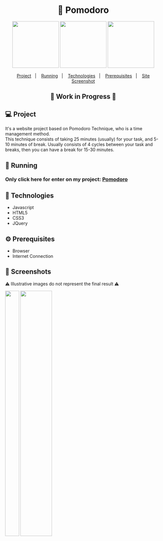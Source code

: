 <h1 align="center">
    🍅 Pomodoro
</h1>

<div align="center">
    <img height="150px" width="150px" src="assets/img/pomodoro.ico"></img>
    <img height="150px" src="https://github-readme-stats.vercel.app/api/pin/?username=ernstbeckerneto&repo=pomodoro&layout=compact&theme=react&hide_border=true&bg_color=0D1117&title_color=ff0043&icon_color=ff0043">
    <img height="150px" width="150px" src="https://cdn.jsdelivr.net/gh/devicons/devicon/icons/javascript/javascript-original.svg">
</div>


<p align="center">
    <a href="#-project">Project</a>&nbsp;&nbsp;&nbsp;|&nbsp;&nbsp;&nbsp;
    <a href="#-running">Running</a>&nbsp;&nbsp;&nbsp;|&nbsp;&nbsp;&nbsp;
    <a href="#-technologies">Technologies</a>&nbsp;&nbsp;&nbsp;|&nbsp;&nbsp;&nbsp;
    <a href="#-prerequisites">Prerequisites</a>&nbsp;&nbsp;&nbsp;|&nbsp;&nbsp;&nbsp;
    <a href="#-screenshots">Site Screenshot</a>
</p>

<div>
    <h2 align="center">
        🚧  Work in Progress  🚧
    </h2>
</div>

<div>
    <h2>💻 Project</h2>
    <p>It's a website project based on Pomodoro Technique, who is a time management method.<br>
    This technique consists of taking 25 minutes (usually) for your task, and 5-10 minutes of break. Usually consists of 4 cycles between your task and breaks, then you can have a break for 15-30 minutes.</p>
</div>

<div>
    <h2>📗 Running</h2>
    <h3>
    Only click here for enter on my project:
    <a href="https://ernst-pomodoro.netlify.app/" rel="external" target="_blank">Pomodoro</a>
    </h3>
</div>

<div>
    <h2>🚀 Technologies</h2>
    <ul>
        <li>Javascript
        <li>HTML5
        <li>CSS3
        <li>JQuery
    </ul>
</div>

<div>
    <h2>⚙ Prerequisites</h2>
    <ul>
        <li>Browser
        <li>Internet Connection
    </ul>
</div>

<div>
<h2>📸 Screenshots</h2>
    <p>⚠️ Illustrative images do not represent the final result ⚠️</p>
    <img width="45" height="45%" src="https://cdn.discordapp.com/attachments/1024524922531356745/1024524938381631548/unknown.png">
    <img width="45%" height="45%" src="https://cdn.discordapp.com/attachments/1024524922531356745/1024528935503007915/pomodoro.gif">
</div>
